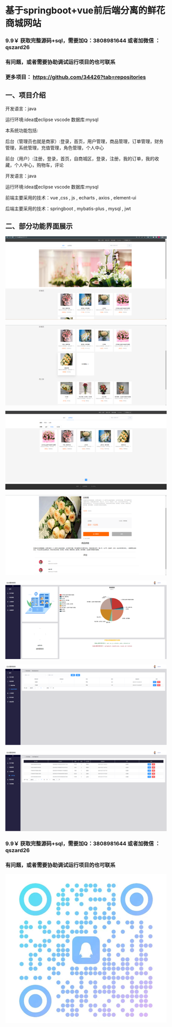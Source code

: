 # 基于springboot+vue前后端分离的鲜花商城网站

### 9.9￥ 获取完整源码+sql，需要加Q：3808981644  或者加微信 ：qszard26
### 有问题，或者需要协助调试运行项目的也可联系
### 更多项目： https://github.com/34426?tab=repositories

## 一、项目介绍

开发语言：java

运行环境:idea或eclipse vscode 数据库:mysql

本系统功能包括:

后台（管理员也就是商家）:登录，首页，用户管理，商品管理，订单管理，财务管理，系统管理，充值管理，角色管理，个人中心

前台（用户）:注册，登录，首页，自商城区，登录，注册，我的订单，我的收藏，个人中心，购物车，评论

开发语言：java

运行环境:idea或eclipse vscode 数据库:mysql

前端主要采用的技术：vue ,css , js , echarts , axios , element-ui

后端主要采用的技术：springboot , mybatis-plus , mysql , jwt

## 二、部分功能界面展示

![img.png](imgs/img.png)

![img_1.png](imgs/img_1.png)

![img_2.png](imgs/img_2.png)

![img_5.png](imgs/img_5.png)

![img_6.png](imgs/img_6.png)

![img_7.png](imgs/img_7.png)

![img_8.png](imgs/img_8.png)

### 9.9￥ 获取完整源码+sql，需要加Q：3808981644  或者加微信 ：qszard26
### 有问题，或者需要协助调试运行项目的也可联系

![img_3.png](imgs/img_3.png)
